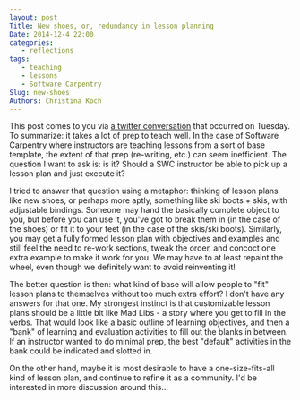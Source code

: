 ```yaml
---
layout: post
Title: New shoes, or, redundancy in lesson planning
Date: 2014-12-4 22:00
categories: 
   - reflections
tags: 
   - teaching
   - lessons
   - Software Carpentry
Slug: new-shoes
Authors: Christina Koch
---
```


This post comes to you via [a twitter conversation](https://twitter.com/_christinaLK/status/539560108502835201) 
that occurred on Tuesday.  To summarize: it takes a lot of prep to teach well.  In the case of Software Carpentry 
where instructors are teaching lessons from a sort of base template, the extent of that prep (re-writing, etc.) 
can seem inefficient.  The question I want to ask is: is it?  Should a SWC instructor be able to pick up a lesson 
plan and just execute it?  

I tried to answer that question using a metaphor: thinking of lesson plans like new shoes, or perhaps more 
aptly, something like ski boots + skis, with adjustable bindings.  Someone may hand the basically complete object 
to you, but before you can use it, you've got to break them in (in the case of the shoes) or fit it to your feet 
(in the case of the skis/ski boots).  Similarly, you may get a fully formed lesson plan with objectives and 
examples and still feel the need to re-work sections, tweak the order, and concoct one extra example to make 
it work for you.  We may have to at least repaint the wheel, even though we definitely want to avoid reinventing it!  

The better question is then: what kind of base will allow people to "fit" lesson plans to themselves 
without too much extra effort?  I don't have any answers for that one.  My strongest instinct is that 
customizable lesson plans should be a little bit like Mad Libs - a story where you get to fill in the 
verbs.  That would look like a basic outline of learning objectives, and then a "bank" of learning and evaluation 
activities to fill out the blanks in between.  If an instructor wanted to do minimal prep, the best 
"default" activities in the bank could be indicated and slotted in.  

On the other hand, maybe it is most desirable to have a one-size-fits-all kind of lesson plan, and 
continue to refine it as a community.  I'd be interested in more discussion around this...